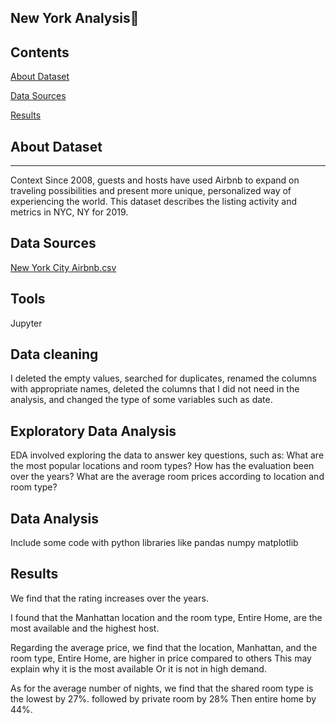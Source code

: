 ## New York Analysis🏢

## Contents

[About Dataset](#about-dataset)

[Data Sources](#data-sources)

[Results](#results)

## About Dataset
---
Context
Since 2008, guests and hosts have used Airbnb to expand on traveling possibilities and present more unique, personalized way of experiencing the world. This dataset describes the listing activity and metrics in NYC, NY for 2019.

## Data Sources

[New York City Airbnb.csv](https://www.kaggle.com/datasets/dgomonov/new-york-city-airbnb-open-data)

## Tools

Jupyter 

## Data cleaning 

I deleted the empty values, searched for duplicates, renamed the columns with appropriate names, deleted the columns that I did not need in the analysis, and changed the type of some variables such as date.


## Exploratory Data Analysis

EDA involved exploring the  data to answer key questions, such as:
What are the most popular locations and room types? 
How has the evaluation been over the years?
What are the average room prices according to location and room type?
 
## Data Analysis

Include some code with python libraries like
pandas 
numpy
matplotlib 

## Results 

We find that the rating increases over the years.

I found that the Manhattan location and the room type, Entire Home, are the most available and the highest host.

 Regarding the average price, we find that the location, Manhattan, and the room type, Entire Home, are higher in price compared to others This may explain why it is the most available
 Or it is not in high demand.

 As for the average number of nights, we find that the shared room type is the lowest by 27%. followed by private room by 28% Then entire home by 44%.
